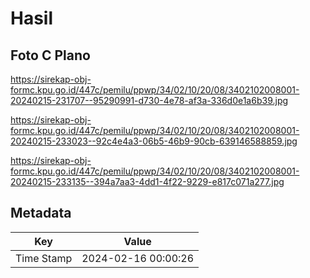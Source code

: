 # Hasil

## Foto C Plano

https://sirekap-obj-formc.kpu.go.id/447c/pemilu/ppwp/34/02/10/20/08/3402102008001-20240215-231707--95290991-d730-4e78-af3a-336d0e1a6b39.jpg

https://sirekap-obj-formc.kpu.go.id/447c/pemilu/ppwp/34/02/10/20/08/3402102008001-20240215-233023--92c4e4a3-06b5-46b9-90cb-639146588859.jpg

https://sirekap-obj-formc.kpu.go.id/447c/pemilu/ppwp/34/02/10/20/08/3402102008001-20240215-233135--394a7aa3-4dd1-4f22-9229-e817c071a277.jpg


## Metadata

| Key        | Value               |
| ---------- | ------------------- |
| Time Stamp | 2024-02-16 00:00:26 |



